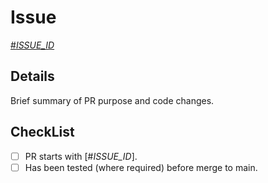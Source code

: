 # Issue

[#_ISSUE_ID_](https://github.com/cmorten/opine-cli/issues/_ISSUE_ID_)

## Details

Brief summary of PR purpose and code changes.

## CheckList

- [ ] PR starts with [#_ISSUE_ID_].
- [ ] Has been tested (where required) before merge to main.
